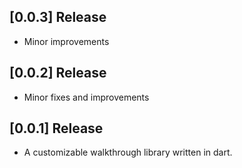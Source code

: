 ## [0.0.3] Release

* Minor improvements

## [0.0.2] Release

* Minor fixes and improvements

## [0.0.1] Release

* A customizable walkthrough library written in dart.
